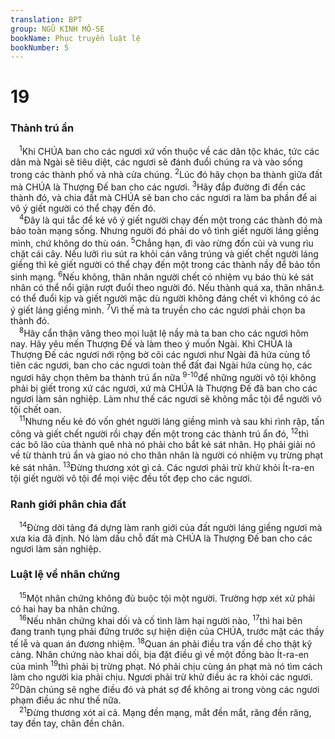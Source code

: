 ```yaml
---
translation: BPT
group: NGŨ KINH MÔ-SE
bookName: Phục truyền luật lệ 
bookNumber: 5
---
```


<div class="title"><h1>19</h1><h3>Thành trú ẩn</h3></div>
<span class="verse phu_19_1"> <sup>1</sup>Khi CHÚA ban cho các ngươi xứ vốn thuộc về các dân tộc khác, tức các dân mà Ngài sẽ tiêu diệt, các ngươi sẽ đánh đuổi chúng ra và vào sống trong các thành phố và nhà cửa chúng.</span>
<span class="verse phu_19_2"><sup>2</sup>Lúc đó hãy chọn ba thành giữa đất mà CHÚA là Thượng Đế ban cho các ngươi.</span>
<span class="verse phu_19_3"><sup>3</sup>Hãy đắp đường đi đến các thành đó, và chia đất mà CHÚA sẽ ban cho các ngươi ra làm ba phần để ai vô ý giết người có thể chạy đến đó.<br/></span>
<span class="verse phu_19_4"> <sup>4</sup>Đây là qui tắc để kẻ vô ý giết người chạy đến một trong các thành đó mà bảo toàn mạng sống. Nhưng người đó phải do vô tình giết người láng giềng mình, chứ không do thù oán.</span>
<span class="verse phu_19_5"><sup>5</sup>Chẳng hạn, đi vào rừng đốn củi và vung rìu chặt cái cây. Nếu lưỡi rìu sút ra khỏi cán văng trúng và giết chết người láng giềng thì kẻ giết người có thể chạy đến một trong các thành nầy để bảo tồn sinh mạng.</span>
<span class="verse phu_19_6"><sup>6</sup>Nếu không, thân nhân người chết có nhiệm vụ báo thù kẻ sát nhân có thể nổi giận rượt đuổi theo người đó. Nếu thành quá xa, thân nhân<a data-toggle="tooltip" data-placement="bottom" title="Nguyên văn, “kẻ báo thù huyết.” Khi một người bị giết thì thân nhân có nhiệm vụ tìm cách trừng phạt kẻ sát nhân.">⚓</a> có thể đuổi kịp và giết người mặc dù người không đáng chết vì không có ác ý giết láng giềng mình.</span>
<span class="verse phu_19_7"><sup>7</sup>Vì thế mà ta truyền cho các ngươi phải chọn ba thành đó.<br/></span>
<span class="verse phu_19_8"> <sup>8</sup>Hãy cẩn thận vâng theo mọi luật lệ nầy mà ta ban cho các ngươi hôm nay. Hãy yêu mến Thượng Đế và làm theo ý muốn Ngài. Khi CHÚA là Thượng Đế các ngươi nới rộng bờ cõi các ngươi như Ngài đã hứa cùng tổ tiên các ngươi, ban cho các ngươi toàn thể đất đai Ngài hứa cùng họ, các ngươi hãy chọn thêm ba thành trú ẩn nữa</span>
<span class="verse phu_19_9 phu_19_10"><sup>9-10</sup>để những người vô tội không phải bị giết trong xứ các ngươi, xứ mà CHÚA là Thượng Đế đã ban cho các ngươi làm sản nghiệp. Làm như thế các ngươi sẽ không mắc tội để người vô tội chết oan.<br/></span>
<span class="verse phu_19_11"> <sup>11</sup>Nhưng nếu kẻ đó vốn ghét người láng giềng mình và sau khi rình rập, tấn công và giết chết người rồi chạy đến một trong các thành trú ẩn đó,</span>
<span class="verse phu_19_12"><sup>12</sup>thì các bô lão của thành quê nhà nó phải cho bắt kẻ sát nhân. Họ phải giải nó về từ thành trú ẩn và giao nó cho thân nhân là người có nhiệm vụ trừng phạt kẻ sát nhân.</span>
<span class="verse phu_19_13"><sup>13</sup>Đừng thương xót gì cả. Các ngươi phải trừ khử khỏi Ít-ra-en tội giết người vô tội để mọi việc đều tốt đẹp cho các ngươi.<br/></span>
<div class="title"><h3>Ranh giới phân chia đất</h3></div>
<span class="verse phu_19_14"> <sup>14</sup>Đừng dời tảng đá dựng làm ranh giới của đất người láng giềng ngươi mà xưa kia đã định. Nó làm dấu chỗ đất mà CHÚA là Thượng Đế ban cho các ngươi làm sản nghiệp.<br/></span>
<div class="title"><h3>Luật lệ về nhân chứng</h3></div>
<span class="verse phu_19_15"> <sup>15</sup>Một nhân chứng không đủ buộc tội một người. Trường hợp xét xử phải có hai hay ba nhân chứng.<br/></span>
<span class="verse phu_19_16"> <sup>16</sup>Nếu nhân chứng khai dối và cố tình làm hại người nào,</span>
<span class="verse phu_19_17"><sup>17</sup>thì hai bên đang tranh tụng phải đứng trước sự hiện diện của CHÚA, trước mặt các thầy tế lễ và quan án đương nhiệm.</span>
<span class="verse phu_19_18"><sup>18</sup>Quan án phải điều tra vấn đề cho thật kỹ càng. Nhân chứng nào khai dối, bịa đặt điều gì về một đồng bào Ít-ra-en của mình</span>
<span class="verse phu_19_19"><sup>19</sup>thì phải bị trừng phạt. Nó phải chịu cùng án phạt mà nó tìm cách làm cho người kia phải chịu. Ngươi phải trừ khử điều ác ra khỏi các ngươi.</span>
<span class="verse phu_19_20"><sup>20</sup>Dân chúng sẽ nghe điều đó và phát sợ để không ai trong vòng các ngươi phạm điều ác như thế nữa.<br/></span>
<span class="verse phu_19_21"> <sup>21</sup>Đừng thương xót ai cả. Mạng đền mạng, mắt đền mắt, răng đền răng, tay đền tay, chân đền chân.<br/></span>
